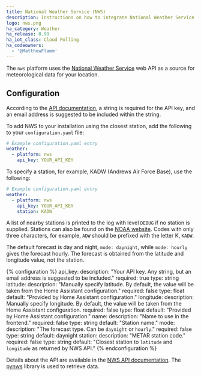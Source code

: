 ```yaml
---
title: National Weather Service (NWS)
description: Instructions on how to integrate National Weather Service data within Home Assistant.
logo: nws.png
ha_category: Weather
ha_release: 0.99
ha_iot_class: Cloud Polling
ha_codeowners:
  - '@MatthewFlamm'
---
```


The `nws` platform uses the [National Weather Service](https://www.weather.gov) web API as a source for meteorological data for your location.

## Configuration

According to the [API documentation](https://www.weather.gov/documentation/services-web-api/), a string is required for the API key, and an email address is suggested to be included within the string.

To add NWS to your installation using the closest station, add the following to your `configuration.yaml` file:

```yaml
# Example configuration.yaml entry
weather:
  - platform: nws
    api_key: YOUR_API_KEY
```

To specify a station, for example, KADW (Andrews Air Force Base), use the following:

```yaml
# Example configuration.yaml entry
weather:
  - platform: nws
    api_key: YOUR_API_KEY
    station: KADW
```

A list of nearby stations is printed to the log with level `DEBUG` if no station is supplied. Stations can also be found on the [NOAA website](https://www.cnrfc.noaa.gov/metar.php). Codes with only three characters, for example, `ADW` should be prefixed with the letter K, `KADW`.

The default forecast is day and night, `mode: daynight`, while `mode: hourly` gives the forecast hourly.  The forecast is obtained from the latitude and longitude value, not the station.

{% configuration %}
api_key:
  description: "Your API key. Any string, but an email address is suggested to be included."
  required: true
  type: string
latitude:
  description: "Manually specify latitude. By default, the value will be taken from the Home Assistant configuration."
  required: false
  type: float
  default: "Provided by Home Assistant configuration."
longitude:
  description: Manually specify longitude. By default, the value will be taken from the Home Assistant configuration.
  required: false
  type: float
  default: "Provided by Home Assistant configuration."
name:
  description: "Name to use in the frontend."
  required: false
  type: string
  default: "Station name."
mode:
  description: "The forecast type. Can be `daynight` or `hourly`."
  required: false
  type: string
  default: daynight
station:
  description: "METAR station code."
  required: false
  type: string
  default: "Closest station to `latitude` and `longitude` as returned by NWS API."
{% endconfiguration %}

Details about the API are available in the [NWS API documentation](https://www.weather.gov/documentation/services-web-api). The [pynws](https://github.com/MatthewFlamm/pynws) library is used to retrieve data.
